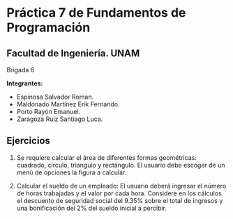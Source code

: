 # Práctica 7 de Fundamentos de Programación

## Facultad de Ingeniería. UNAM

Brigada 6

**Integrantes:**
+ Espinosa Salvador Roman.
+ Maldonado Martínez Erik Fernando.
+ Porto Rayón Emanuel.
+ Zaragoza Ruiz Santiago Luca.

## Ejercicios

1. Se requiere calcular el área de diferentes formas geométricas: cuadrado, círculo, triangulo y rectángulo. El usuario debe escoger de un menú de opciones la figura a calcular.

2. Calcular el sueldo de un empleado: El usuario deberá ingresar el número de horas trabajadas y el valor por cada hora. Considere en los cálculos el descuento de seguridad social del 9.35% sobre el total de ingresos y una bonificación del 2% del sueldo inicial a percibir.
